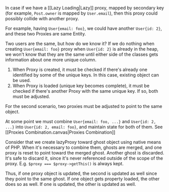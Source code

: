 In case if we have a [[Lazy Loading|Lazy]] proxy, mapped by secondary key (for example, `Post.owner` is mapped by `User.email`), then this proxy could possibly collide with another proxy. 

For example, having `User{email: foo}`, we could have another `User{id: 2}`, and these two Proxies are same Entity. 

Two users are the same, but how do we know it? If we do nothing when creating `User{email: foo}` proxy when `User{id: 2}` is already in the heap, we won't know that they are the same until either side of the classes gets information about one more unique column. 

1. When Proxy is created, it must be checked if there's already one identified by some of the unique keys. In this case, existing object can be used.
2. When Proxy is loaded (unique key becomes complete), it must be checked if there's another Proxy with the same unique key. If so, both must be adjusted.

For the second scenario, two proxies must be adjusted to point to the same object.

At some point we must combine `User{email: foo, ...}` and `User{id: 2, ...}` into `User{id: 2, email: foo}`, and maintain state for both of them. See [[Proxies Combination.canvas|Proxies Combination]]

Consider that we create lazyProxy toward ghost object using 
native means of PHP. When it's necessary to combine them, ghosts are merged, and one proxy is reset to point toward the merged ghost. Another ghost is discarded. It's safe to discard it, since it's never referenced outside of the scope of the proxy. E.g. `$proxy === $proxy->getThis()` is always kept.

Thus, if one proxy object is updated, the second is updated as well since they point to the same ghost. If one object gets property loaded, the other does so as well. If one is updated, the other is updated as well.
